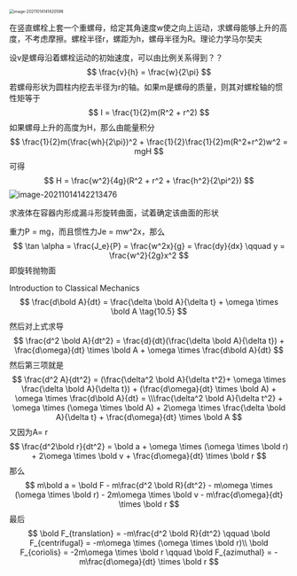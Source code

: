 <img src="C:\Users\acer\AppData\Roaming\Typora\typora-user-images\image-20211014141420596.png" alt="image-20211014141420596" style="zoom:50%;" />

在竖直螺栓上套一个重螺母，给定其角速度w使之向上运动，求螺母能够上升的高度，不考虑摩擦。螺栓半径r，螺距为h，螺母半径为R。理论力学马尔契夫

设v是螺母沿着螺栓运动的初始速度，可以由比例关系得到？？
$$
\frac{v}{h} = \frac{w}{2\pi}
$$
若螺母形状为圆柱内挖去半径为r的轴。如果m是螺母的质量，则其对螺栓轴的惯性矩等于
$$
I = \frac{1}{2}m(R^2 + r^2)
$$
如果螺母上升的高度为H，那么由能量积分
$$
\frac{1}{2}m(\frac{wh}{2\pi})^2 + \frac{1}{2}\frac{1}{2}m(R^2+r^2)w^2 = mgH
$$
可得
$$
H = \frac{w^2}{4g}(R^2 + r^2 + \frac{h^2}{2\pi^2})
$$
![image-20211014142213476](C:\Users\acer\AppData\Roaming\Typora\typora-user-images\image-20211014142213476.png)

求液体在容器内形成漏斗形旋转曲面，试着确定该曲面的形状

重力P = mg，而且惯性力Je = mw^2x，那么
$$
\tan \alpha = \frac{J_e}{P} = \frac{w^2x}{g} = \frac{dy}{dx} \qquad y = \frac{w^2}{2g}x^2
$$
即旋转抛物面

Introduction to Classical Mechanics 
$$
\frac{d\bold A}{dt} = \frac{\delta \bold A}{\delta t} + \omega \times \bold A \tag{10.5}
$$
然后对上式求导
$$
\frac{d^2 \bold A}{dt^2} = \frac{d}{dt}(\frac{\delta \bold A}{\delta t}) + \frac{d\omega}{dt} \times \bold A + \omega \times \frac{d\bold A}{dt}
$$
然后第三项就是
$$
\frac{d^2 A}{dt^2} = (\frac{\delta^2 \bold A}{\delta t^2}+ \omega \times \frac{\delta \bold A}{\delta t}) + (\frac{d\omega}{dt} \times \bold A) + \omega \times \frac{d\bold A}{dt} = \\\frac{\delta^2 \bold A}{\delta t^2} + \omega \times (\omega \times \bold A) + 2\omega \times \frac{\delta \bold A}{\delta t} + \frac{d\omega}{dt} \times \bold A
$$
又因为A= r
$$
\frac{d^2\bold r}{dt^2} = \bold a + \omega \times (\omega \times \bold r) + 2\omega \times \bold v + \frac{d\omega}{dt} \times \bold r
$$
那么
$$
m\bold a = \bold F - m\frac{d^2 \bold R}{dt^2} - m\omega \times (\omega \times \bold r) - 2m\omega \times \bold v - m\frac{d\omega}{dt} \times \bold r
$$
最后
$$
\bold F_{translation} = -m\frac{d^2 \bold R}{dt^2} \qquad \bold F_{centrifugal} = -m\omega \times (\omega \times \bold r)\\
\bold F_{coriolis} = -2m\omega \times \bold r \qquad \bold F_{azimuthal} = -m\frac{d\omega}{dt} \times \bold r
$$
